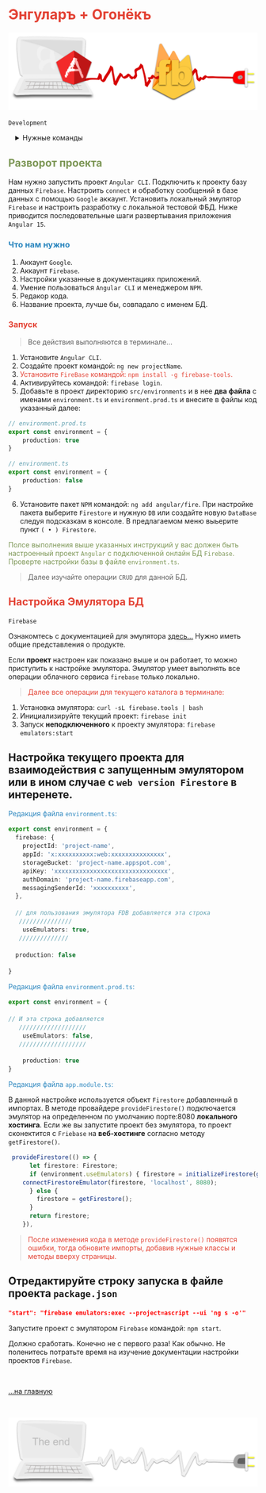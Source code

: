 <div class="navi"><nav id="navi"><!-- js --></nav></div>

# <span style="color: #e34234;">Энгуларъ + Огонёкъ

<span id="az1-img" class="img" onclick="imgResize()">![img](assets/svg/comp-angular-fb.svg)</span>

	Development

<details style="cursor:pointer; padding-left: 1em">
  <summary>Нужные команды</summary>
  <p>Запуск проекта ангуляр: `ng s -o`</p>
  <p>Выбор проекта для fdb: `firebase use --add`</p>
  <p>Запуск эмулятора fdb: `firebase emulators:start --only firestore`</p>
  <p>Аутенцификация fdb: `firebase login`</p>
  <p></p>
  <p></p>
  <p></p>
  <p></p>
</details>


## <span style="color: #7C9655;">Разворот проекта

Нам нужно запустить проект `Angular CLI`. Подключить к проекту базу данных `Firebase`. Настроить `connect` и обработку сообщений в базе данных с помощью `Google` аккаунт. 
Установить локальный эмулятор `Firebase` и настроить разработку с локальной тестовой ФБД.
Ниже приводится последовательные шаги развертывания приложения `Angular 15`.


### <span style="color: #2C87BF;">Что нам нужно

1. Аккаунт `Google`.
2. Аккаунт `Firebase`.
3. Настройки указанные в документациях приложений.
4. Умение пользоваться `Angular CLI`  и менеджером `NPM`.
5. Редакор кода.
6. Название проекта, лучше бы, совпадало с именем БД.

### <span style="color: #e34234;">Запуск

>Все действия выполняются в терминале…

1. Установите `Angular CLI`.
1. Создайте проект командой: `ng new projectName`.
2. <span style="color: #e34234;">Установите `FireBase`  командой: `npm install -g firebase-tools`.
3. Активируйтесь  командой: `firebase login`.
4. Добавьте в проект директорию `src/environments` и в нее **два файла** с именами `environment.ts` и `environment.prod.ts` и внесите в файлы код указанный далее:

```ts
// environment.prod.ts
export const environment = {
	production: true
}
```

```ts
// environment.ts
export const environment = {
	production: false
}
```

6. Установите пакет `NPM` командой: `ng add angular/fire`. При настройке пакета выберите `Firestore` и нужную `DB` или создайте новую `DataBase` следуя подсказкам в консоле. В предлагаемом меню выьерите пункт `( • ) Firestore`.

<span style="color: #7C9655;">Полсе выполнения выше указанных инструкций у вас должен быть настроенный проект `Angular` с подключенной онлайн БД `Firebase`. Проверте настройки базы в файле `environment.ts`.

>Далее изучайте операции `CRUD` для данной БД.

## <span style="color: #e34234;">Настройка Эмулятора БД 

	Firebase

Ознакомтесь с документацией для эмулятора [здесь…](https://firebase.google.com/docs/emulator-suite?hl=ru) Нужно иметь общие представления о продукте.

Если **проект** настроен как показано выше и он работает, то можно приступить к настройке эмулятора. Эмулятор умеет выполнять все операции облачного сервиса `firebase` только локально. 

><span style="color: #e34234;">Далее все операции для текущего каталога в терминале:

1. Установка эмулятора: `curl -sL firebase.tools | bash`
2. Инициализируйте текущий проект: `firebase init`
3. Запуск **неподключенного** к проекту эмулятора: `firebase emulators:start`

## Настройка текущего проекта для взаимодействия с запущенным эмулятором или в ином случае с `web version Firestore` в интеренете.

<span style="color: #2C87BF;">Редакция файла `environment.ts`:

```ts
export const environment = {
  firebase: {
    projectId: 'project-name',
    appId: 'x:xxxxxxxxxx:web:xxxxxxxxxxxxxxx',
    storageBucket: 'project-name.appspot.com',
    apiKey: 'xxxxxxxxxxxxxxxxxxxxxxxxxxxxxxxx',
    authDomain: 'project-name.firebaseapp.com',
    messagingSenderId: 'xxxxxxxxxx',
  },

  // для пользования эмулятора FDB добавляется эта строка
   ///////////////
	useEmulators: true,
   //////////////

  production: false

}
```

<span style="color: #2C87BF;">Редакция файла `environment.prod.ts`:

```ts
export const environment = {

// И эта строка добавляется
   ///////////////////
	useEmulators: false,
   ///////////////////

	production: true
}

```

<span style="color: #2C87BF;">Редакция файла `app.module.ts`:

В данной настройке используется объект `Firestore` добавленный в импортах. В методе провайдере `provideFirestore()` подключается эмулятор на определенном по умолчанию порте:8080 **локального хостинга**. Если же вы запустите проект без эмулятора, то проект сконектится с `Friebase` на **веб-хостинге** согласно методу `getFirestore()`.

```ts
 provideFirestore(() => {
      let firestore: Firestore;
      if (environment.useEmulators) { firestore = initializeFirestore(getApp(), { experimentalForceLongPolling: true, });
    connectFirestoreEmulator(firestore, 'localhost', 8080);
      } else {
        firestore = getFirestore();
      }
      return firestore;
    }),

```

><span style="color: #e34234;">После изменения кода в методе `provideFirestore()` появятся ошибки, тогда обновите импорты, добавив нужные классы и методы вверху страницы.

## Отредактируйте строку запуска в файле проекта `package.json`

```json
"start": "firebase emulators:exec --project=ascript --ui 'ng s -o'"
```

Запустите проект с эмулятором `Firebase` командой: `npm start`.

Должно сработать. Конечно не с первого раза! Как обычно. Не поленитесь потратьте время на изучение документации настройки проектов `Firebase`.


<br>

[…на главную](/)

<br>

<span id="az2-img-2" class="img" onclick="imgResize()">![img](assets/svg/comp-end.svg)</span>

<script src="assets/js/navi.js"></script>
